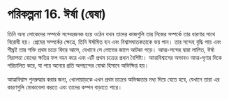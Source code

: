 # পরিকল্পনা 16. ঈর্ষা (দ্বেষা)

তিনি অন্য লোকেদের সম্পর্কে সন্দেহজনক হয়ে ওঠেন যখন তাদের কাজগুলি তার নিজের সম্পর্কে তার ধারণার সাথে বিরোধী হয়। প্রেমের সম্পর্কের ক্ষেত্রে, তিনি ঈর্ষান্বিত হন এবং বিশ্বাসঘাতকতাকে ভয় পান। তার সন্দেহ বৃদ্ধি পায় এবং শীঘ্রই তার শক্তি প্রথম চক্রে ফিরে আসে, যেখানে সে লোভের জালে আটকা পড়ে। আত্ম-সন্দেহ দ্বারা লালিত, ঈর্ষা নিরাপত্তা বোধের ক্ষতির ফল বহন করে এবং এটি প্রথম চক্রের প্রধান বৈশিষ্ট্য। আত্মবিশ্বাসের অভাবও আত্ম-ঘৃণার দিকে পরিচালিত করে, যা পরে অন্যের প্রতি অপছন্দের বোঝা হিসাবে অভিক্ষিপ্ত হয়।

আত্মবিশ্বাস পুনরুদ্ধার করার জন্য, খেলোয়াড়কে এখন প্রথম চক্রের অভিজ্ঞতার মধ্য দিয়ে যেতে হবে, যেখানে তারা এর কারণগুলি মোকাবেলা করতে এবং তাদের কম্পন বাড়াতে পারে।
